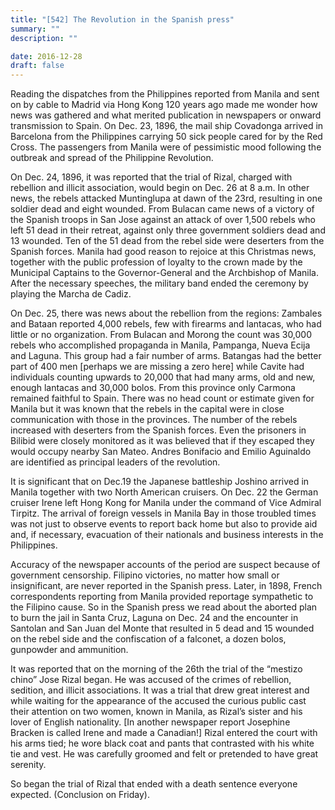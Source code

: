 ```yaml
---
title: "[542] The Revolution in the Spanish press"
summary: ""
description: ""

date: 2016-12-28
draft: false
---
```


Reading the dispatches from the Philippines reported from Manila and sent on by cable to Madrid via Hong Kong 120 years ago made me wonder how news was gathered and what merited publication in newspapers or onward transmission to Spain. On Dec. 23, 1896, the mail ship Covadonga arrived in Barcelona from the Philippines carrying 50 sick people cared for by the Red Cross. The passengers from Manila were of pessimistic mood following the outbreak and spread of the Philippine Revolution.

On Dec. 24, 1896, it was reported that the trial of Rizal, charged with rebellion and illicit association, would begin on Dec. 26 at 8 a.m. In other news, the rebels attacked Muntinglupa at dawn of the 23rd, resulting in one soldier dead and eight wounded. From Bulacan came news of a victory of the Spanish troops in San Jose against an attack of over 1,500 rebels who left 51 dead in their retreat, against only three government soldiers dead and 13 wounded. Ten of the 51 dead from the rebel side were deserters from the Spanish forces. Manila had good reason to rejoice at this Christmas news, together with the public profession of loyalty to the crown made by the Municipal Captains to the Governor-General and the Archbishop of Manila. After the necessary speeches, the military band ended the ceremony by playing the Marcha de Cadiz.

On Dec. 25, there was news about the rebellion from the regions: Zambales and Bataan reported 4,000 rebels, few with firearms and lantacas, who had little or no organization. From Bulacan and Morong the count was 30,000 rebels who accomplished propaganda in Manila, Pampanga, Nueva Ecija and Laguna. This group had a fair number of arms. Batangas had the better part of 400 men [perhaps we are missing a zero here] while Cavite had individuals counting upwards to 20,000 that had many arms, old and new, enough lantacas and 30,000 bolos. From this province only Carmona remained faithful to Spain. There was no head count or estimate given for Manila but it was known that the rebels in the capital were in close communication with those in the provinces. The number of the rebels increased with deserters from the Spanish forces. Even the prisoners in Bilibid were closely monitored as it was believed that if they escaped they would occupy nearby San Mateo. Andres Bonifacio and Emilio Aguinaldo are identified as principal leaders of the revolution.

It is significant that on Dec.19 the Japanese battleship Joshino arrived in Manila together with two North American cruisers. On Dec. 22 the German cruiser Irene left Hong Kong for Manila under the command of Vice Admiral Tirpitz. The arrival of foreign vessels in Manila Bay in those troubled times was not just to observe events to report back home but also to provide aid and, if necessary, evacuation of their nationals and business interests in the Philippines.

Accuracy of the newspaper accounts of the period are suspect because of government censorship. Filipino victories, no matter how small or insignificant, are never reported in the Spanish press. Later, in 1898, French correspondents reporting from Manila provided reportage sympathetic to the Filipino cause. So in the Spanish press we read about the aborted plan to burn the jail in Santa Cruz, Laguna on Dec. 24 and the encounter in Santolan and San Juan del Monte that resulted in 5 dead and 15 wounded on the rebel side and the confiscation of a falconet, a dozen bolos, gunpowder and ammunition.

It was reported that on the morning of the 26th the trial of the “mestizo chino” Jose Rizal began. He was accused of the crimes of rebellion, sedition, and illicit associations. It was a trial that drew great interest and while waiting for the appearance of the accused the curious public cast their attention on two women, known in Manila, as Rizal’s sister and his lover of English nationality. [In another newspaper report Josephine Bracken is called Irene and made a Canadian!] Rizal entered the court with his arms tied; he wore black coat and pants that contrasted with his white tie and vest. He was carefully groomed and felt or pretended to have great serenity.

So began the trial of Rizal that ended with a death sentence everyone expected. (Conclusion on Friday).
